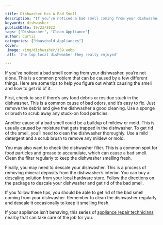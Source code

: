```yaml
---

title: Dishwasher Has A Bad Smell
description: "If you’ve noticed a bad smell coming from your dishwasher, you’re not alone. This is a common problem that can be caused by a few ...learn more about it now"
keywords: dishwasher
publishDate: 10/23/2022
tags: ["Dishwasher", "Clean Appliance"]
author: Curtis
categories: ["Household Appliances"]
cover: 
 image: /img/dishwasher/159.webp
 alt: 'the top local dishwasher they really enjoyed'

---
```


If you’ve noticed a bad smell coming from your dishwasher, you’re not alone. This is a common problem that can be caused by a few different things. Here are some tips to help you figure out what’s causing the smell and how to get rid of it.

First, check to see if there’s any food debris or residue stuck in the dishwasher. This is a common cause of bad odors, and it’s easy to fix. Just remove the debris and give the dishwasher a good cleaning. Use a sponge or brush to scrub away any stuck-on food particles.

Another cause of a bad smell could be a buildup of mildew or mold. This is usually caused by moisture that gets trapped in the dishwasher. To get rid of the smell, you’ll need to clean the dishwasher thoroughly. Use a mild detergent and a scrub brush to remove any mildew or mold.

You may also want to check the dishwasher filter. This is a common spot for food particles and grease to accumulate, which can cause a bad smell. Clean the filter regularly to keep the dishwasher smelling fresh.

Finally, you may need to descale your dishwasher. This is a process of removing mineral deposits from the dishwasher’s interior. You can buy a descaling solution from your local hardware store. Follow the directions on the package to descale your dishwasher and get rid of the bad smell.

If you follow these tips, you should be able to get rid of the bad smell coming from your dishwasher. Remember to clean the dishwasher regularly and descale it occasionally to keep it smelling fresh.

If your appliance isn't behaving, this series of <a href="/pages/appliance-repair-technicians/">appliance repair technicians</a> nearby that can take care of the job for you.
